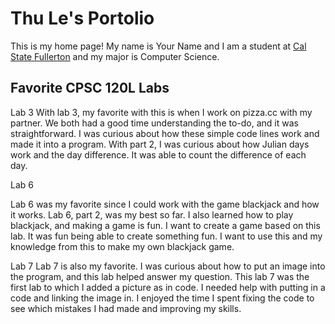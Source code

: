 # Thu Le's Portolio

This is my home page! My name is Your Name and I am a student at [Cal State Fullerton](http://www.fullerton.edu/) and my major is Computer Science.

## Favorite CPSC 120L Labs

Lab 3
With lab 3, my favorite with this is when I work on pizza.cc with my partner. We both had a good time understanding the to-do, and it was straightforward. I was curious about how these simple code lines work and made it into a program. With part 2, I was curious about how Julian days work and the day difference. It was able to count the difference of each day. 

Lab 6

Lab 6 was my favorite since I could work with the game blackjack and how it works. Lab 6, part 2, was my best so far. I also learned how to play blackjack, and making a game is fun. I want to create a game based on this lab. It was fun being able to create something fun. I want to use this and my knowledge from this to make my own blackjack game.  

Lab 7
Lab 7 is also my favorite. I was curious about how to put an image into the program, and this lab helped answer my question. This lab 7 was the first lab to which I added a picture as in code. I needed help with putting in a code and linking the image in. I enjoyed the time I spent fixing the code to see which mistakes I had made and improving my skills.
